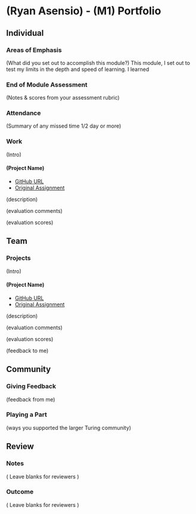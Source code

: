 # (Ryan Asensio) - (M1) Portfolio

## Individual

### Areas of Emphasis

(What did you set out to accomplish this module?)
This module, I set out to test my limits in the depth and speed of learning.
I learned

### End of Module Assessment

(Notes & scores from your assessment rubric)

### Attendance

(Summary of any missed time 1/2 day or more)

### Work

(Intro)

#### (Project Name)

* [GitHub URL]()
* [Original Assignment]()

(description)

(evaluation comments)

(evaluation scores)

## Team

### Projects

(Intro)

#### (Project Name)

* [GitHub URL]()
* [Original Assignment]()

(description)

(evaluation comments)

(evaluation scores)

(feedback to me)

## Community

### Giving Feedback

(feedback from me)

### Playing a Part

(ways you supported the larger Turing community)

## Review

### Notes

( Leave blanks for reviewers )

### Outcome

( Leave blanks for reviewers )
